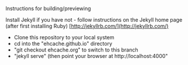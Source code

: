 Instructions for building/previewing

Install Jekyll if you have not - follow instructions on the Jekyll home page (after first installing Ruby)
[http://jekyllrb.com/](http://jekyllrb.com/)

* Clone this repository to your local system
* cd into the "ehcache.github.io" directory
* "git checkout ehcache.org" to switch to this branch
* "jekyll serve"   (then point your browser at http://localhost:4000"
